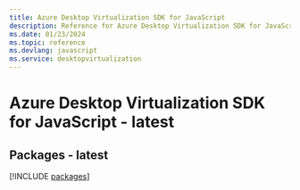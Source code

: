 ```yaml
---
title: Azure Desktop Virtualization SDK for JavaScript
description: Reference for Azure Desktop Virtualization SDK for JavaScript
ms.date: 01/23/2024
ms.topic: reference
ms.devlang: javascript
ms.service: desktopvirtualization
---
```

# Azure Desktop Virtualization SDK for JavaScript - latest
## Packages - latest
[!INCLUDE [packages](desktop-virtualization-index.md)]